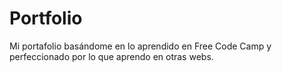 # Portfolio
Mi portafolio basándome en lo aprendido en Free Code Camp y perfeccionado por lo que aprendo en otras webs.
